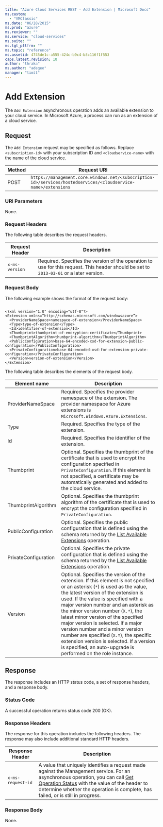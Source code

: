 ```yaml
---
title: "Azure Cloud Services REST - Add Extension | Microsoft Docs"
ms.custom: 
  - "VMClassic"
ms.date: "06/28/2015"
ms.prod: "azure"
ms.reviewer: ""
ms.service: "cloud-services"
ms.suite: ""
ms.tgt_pltfrm: ""
ms.topic: "reference"
ms.assetid: 4745de1c-a555-424c-b9c4-b3c116f1f553
caps.latest.revision: 10
author: "thraka"
ms.author: "adegeo"
manager: "timlt"
---
```

# Add Extension
The `Add Extension` asynchronous operation adds an available extension to your cloud service. In Microsoft Azure, a process can run as an extension of a cloud service.  
  
## Request  
 The `Add Extension` request may be specified as follows. Replace `<subscription-id>` with your subscription ID and `<cloudservice-name>` with the name of the cloud service.  
  
|Method|Request URI|  
|------------|-----------------|  
|POST|`https://management.core.windows.net/<subscription-id>/services/hostedservices/<cloudservice-name>/extensions`|  
  
### URI Parameters  
 None.  
  
### Request Headers  
 The following table describes the request headers.  
  
|Request Header|Description|  
|--------------------|-----------------|  
|`x-ms-version`|Required. Specifies the version of the operation to use for this request. This header should be set to `2013-03-01` or a later version.|  
  
### Request Body  
 The following example shows the format of the request body:  
  
```  
  
<?xml version="1.0" encoding="utf-8"?>  
<Extension xmlns=”http://schemas.microsoft.com/windowsazure”>  
  <ProviderNameSpace>namespace-of-extension</ProviderNameSpace>  
  <Type>type-of-extension</Type>  
  <Id>identifier-of-extension</Id>  
  <Thumbprint>thumbprint-of-encryption-certificate</Thumbprint>  
  <ThumbprintAlgorithm>thumbprint-algorithm</ThumbprintAlgorithm>  
  <PublicConfiguration>base-64-encoded-xsd-for-extension-public-configuration</PublicConfiguration>  
  <PrivateConfiguration>base-64-encoded-xsd-for-extension-private-configuration</PrivateConfiguration>  
  <Version>version-of-extension</Version>  
</Extension>  
```  
  
 The following table describes the elements of the request body.  
  
|Element name|Description|  
|------------------|-----------------|  
|ProviderNameSpace|Required. Specifies the provider namespace of the extension. The provider namespace for Azure extensions is `Microsoft.Windows.Azure.Extensions`.|  
|Type|Required. Specifies the type of the extension.|  
|Id|Required. Specifies the identifier of the extension.|  
|Thumbprint|Optional. Specifies the thumbprint of the certificate that is used to encrypt the configuration specified in `PrivateConfiguration`. If this element is not specified, a certificate may be automatically generated and added to the cloud service.|  
|ThumbprintAlgorithm|Optional. Specifies the thumbprint algorithm of the certificate that is used to encrypt the configuration specified in `PrivateConfiguration`.|  
|PublicConfiguration|Optional. Specifies the public configuration that is defined using the schema returned by the [List Available Extensions](rest-list-available-extensions.md) operation.|  
|PrivateConfiguration|Optional. Specifies the private configuration that is defined using the schema returned by the [List Available Extensions](rest-list-available-extensions.md) operation.|  
|Version|Optional. Specifies the version of the extension. If this element is not specified or an asterisk (`*`) is used as the value, the latest version of the extension is used. If the value is specified with a major version number and an asterisk as the minor version number (`X.*`), the latest minor version of the specified major version is selected. If a major version number and a minor version number are specified (`X.Y`), the specific extension version is selected. If a version is specified, an auto-upgrade is performed on the role instance.|  
  
## Response  
 The response includes an HTTP status code, a set of response headers, and a response body.  
  
### Status Code  
 A successful operation returns status code 200 (OK).  
  
### Response Headers  
 The response for this operation includes the following headers. The response may also include additional standard HTTP headers.  
  
|Response Header|Description|  
|---------------------|-----------------|  
|`x-ms-request-id`|A value that uniquely identifies a request made against the Management service. For an asynchronous operation, you can call [Get Operation Status](http://msdn.microsoft.com/library/azure/1215ece5-cbef-4a85-a3db-ab6c20c2c6df) with the value of the header to determine whether the operation is complete, has failed, or is still in progress.|  
  
### Response Body  
 None.